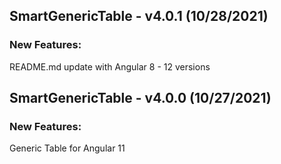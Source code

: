 ## SmartGenericTable - v4.0.1 (10/28/2021)

### New Features:

README.md update with Angular 8 - 12 versions

## SmartGenericTable - v4.0.0 (10/27/2021)

### New Features:

Generic Table for Angular 11
